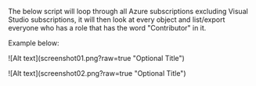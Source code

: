The below script will loop through all Azure subscriptions excluding Visual Studio subscriptions, it will then look at every object and list/export everyone who has a role that has the word "Contributor" in it.



Example below:

!\[Alt text](screenshot01.png?raw=true "Optional Title")

!\[Alt text](screenshot02.png?raw=true "Optional Title")

